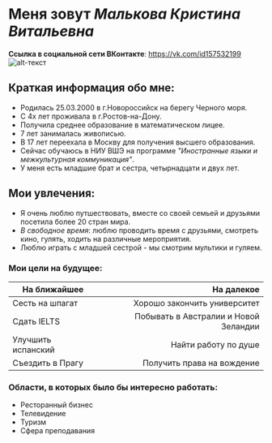 # Меня зовут *Малькова Кристина Витальевна*
**Cсылка в социальной сети ВКонтакте**: <https://vk.com/id157532199>
![alt-текст](https://pp.userapi.com/c834100/v834100876/398cc/usoWeci_0WM.jpg)
## Краткая информация обо мне:
- Родилась 25.03.2000 в г.Новороссийск на берегу Черного моря.
- С 4х лет проживала в г.Ростов-на-Дону.
- Получила среднее образование в математическом лицее.
- 7 лет занималась живописью.
- В 17 лет переехала в Москву для получения высшего образования.
- Сейчас обучаюсь в НИУ ВШЭ на программе *"Иностранные языки и межкультурная коммуникация"*.
- У меня есть младшие брат и сестра, четырнадцати и двух лет.
## Мои увлечения:
+ Я очень люблю путшествовать, вместе со своей семьей и друзьями посетила более 20 стран мира.
+ *В свободное время*: люблю проводить время с друзьями, смотреть кино, гулять, ходить на различные мероприятия.
+ Люблю играть с младшей сестрой - мы смотрим мультики и гуляем.
### Мои цели на будущее:
**На ближайшее** | **На далекое**
---|---:
Сесть на шпагат | Хорошо закончить университет 
Сдать IELTS | Побывать в Австралии и Новой Зеландии
Улучшить испанский | Найти работу по душе
Съездить в Прагу | Получить права на вождение
### Области, в которых было бы интересно работать:
- Ресторанный бизнес
- Телевидение
- Туризм
- Сфера преподавания

